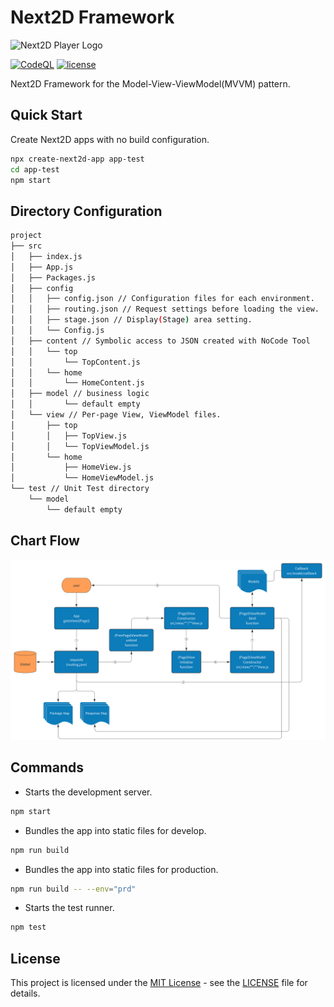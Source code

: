 Next2D Framework
=============
<img src="https://next2d.app/assets/img/framework/logo.svg" width="200" height="200" alt="Next2D Player Logo">

[![CodeQL](https://github.com/Next2D/Framework/actions/workflows/codeql-analysis.yml/badge.svg?branch=main)](https://github.com/Next2D/Framework/actions/workflows/codeql-analysis.yml)
[![license](https://img.shields.io/github/license/Next2D/Framework)](https://github.com/Next2D/Framework/blob/main/LICENSE)

Next2D Framework for the Model-View-ViewModel(MVVM) pattern.

## Quick Start

Create Next2D apps with no build configuration.
```sh
npx create-next2d-app app-test
cd app-test
npm start
```

## Directory Configuration

```sh
project
├── src
│   ├── index.js
│   ├── App.js
│   ├── Packages.js
│   ├── config
│   │   ├── config.json // Configuration files for each environment.
│   │   ├── routing.json // Request settings before loading the view.
│   │   ├── stage.json // Display(Stage) area setting. 
│   │   └── Config.js
│   ├── content // Symbolic access to JSON created with NoCode Tool
│   │   └── top
│   │       └── TopContent.js
│   │   └── home
│   │       └── HomeContent.js
│   ├── model // business logic
│   │       └── default empty
│   └── view // Per-page View, ViewModel files.
│       ├── top
│       │   ├── TopView.js
│       │   └── TopViewModel.js
│       └── home
│           ├── HomeView.js
│           └── HomeViewModel.js
└── test // Unit Test directory
    └── model
        └── default empty
```

## Chart Flow
![Chart Flow](./Framework_Chart_Flow.svg)

## Commands

* Starts the development server.
```sh
npm start
```

* Bundles the app into static files for develop.
```sh
npm run build
```

* Bundles the app into static files for production.
```sh
npm run build -- --env="prd"
```

* Starts the test runner.
```sh
npm test
```

## License
This project is licensed under the [MIT License](https://opensource.org/licenses/MIT) - see the [LICENSE](LICENSE) file for details.